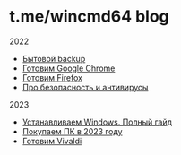 # t.me/wincmd64 blog
2022
- [Бытовой backup](https://github.com/wincmd64/blog/wiki/Бытовой-backup)
- [Готовим Google Chrome](https://github.com/wincmd64/blog/wiki/Готовим-Google-Chrome)
- [Готовим Firefox](https://github.com/wincmd64/blog/wiki/Готовим-Firefox)
- [Про безопасность и антивирусы](https://github.com/wincmd64/blog/wiki/Про-безопасность-и-антивирусы)

2023
- [Устанавливаем Windows. Полный гайд](https://github.com/wincmd64/blog/wiki/Устанавливаем-Windows.-Полный-гайд)
- [Покупаем ПК в 2023 году](https://github.com/wincmd64/blog/wiki/Покупаем-ПК-в-2023-году)
- [Готовим Vivaldi](https://github.com/wincmd64/blog/wiki/Готовим-Vivaldi)
